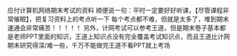   应付计算机网络期末考试的资料
  顺便说一句：平时一定要好好听课，【尽管课程非常催眠】，把复习资料上的考点听一下
  每个考点都不难，但就是太多了，堆到期末速通会非常痛苦！！！！！
  另外，计网考试可以参考王道，但是期末卷子基本都是老师PPT里面的知识，王道上知识点没有完全覆盖考试知识点，而且王道比计网期末研究得深/难一些，千万不能做完王道不看PPT就上考场
